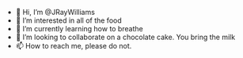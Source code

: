 - 👋 Hi, I’m @JRayWilliams
- 👀 I’m interested in all of the food
- 🌱 I’m currently learning how to breathe
- 💞️ I’m looking to collaborate on a chocolate cake. You bring the milk
- 📫 How to reach me, please do not.
